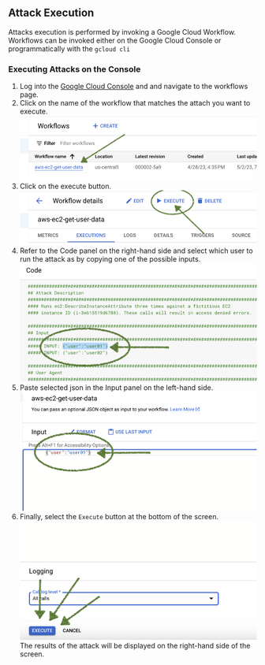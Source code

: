 ## Attack Execution
Attacks execution is performed by invoking a Google Cloud Workflow. Workflows can be invoked either on the Google Cloud Console or programmatically with the `gcloud cli`

### Executing Attacks on the Console
1. Log into the [Google Cloud Console](https://console.cloud.google.com/workflows/) and and navigate to the workflows page.
2. Click on the name of the workflow that matches the attach you want to execute.
![](../images/select-a-workflow.png)
3. Click on the execute button.
![](../images/execute-button.png)
4. Refer to the Code panel on the right-hand side and select which user to run the attack as by copying one of the possible inputs.
![](../images/select-a-user.png)
5. Paste selected json in the Input panel on the left-hand side.
![](../images/paste-json.png)
6. Finally, select the `Execute` button at the bottom of the screen.
![](../images/execute-button-2.png)
The results of the attack will be displayed on the right-hand side of the screen.